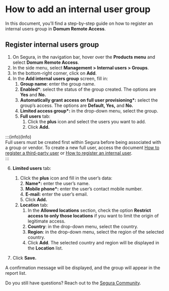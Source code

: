 # How to add an internal user group

In this document, you’ll find a step-by-step guide on how to register an internal users group in **Domum Remote Access**.

## **Register internal users group**

1. On Segura, in the navigation bar, hover over the **Products menu** and select **Domum Remote Access**.    
2. In the side menu, select **Management > Internal users > Groups**.  
3. In the bottom-right corner, click on **Add**.   
4. In the **Add internal users group** screen, fill in:  
   1. **Group name**: enter the group name.  
   2. **Enabled\***: select the status of the group created. The options are **Yes** and **No.**  
   3. **Automatically grant access on full user provisioning\*:** select the group’s access. The options are **Default, Yes,** and **No.**  
   4. **Limited access group\*:** in the drop-down menu, select the group.  
   5. **Full users** tab:  
      1. Click the **plus** icon and select the users you want to add.  
      2. Click **Add.**

:::(info)(Info)  
Full users must be created first within Segura before being associated with a group or vendor. To create a new full user, access the document [How to register a third-party user](/v4/docs/how-to-add-third-party-user) or [How to register an internal user](/v4/docs/how-to-add-an-internal-user).  
:::

6. **Limited users** tab:  
   1. Click the **plus** icon and fill in the user’s data:   
      2. **Name\*:** enter the user’s name.  
      3. **Mobile phone\*:** enter the user’s contact mobile number.  
      4. **E-mail:** enter the user’s email.  
      5. Click **Add.**
   7. **Location** tab:  
      1. In the **Allowed locations** section, check the option **Restrict access to only those locations** if you want to limit the origin of legitimate access.    
      2. **Country**: in the drop-down menu, select the country.    
      3. **Region**: in the drop-down menu, select the region of the selected country.    
      4. Click **Add**. The selected country and region will be displayed in the **Location** list.

5. Click **Save.**

A confirmation message will be displayed, and the group will appear in the report list.   


Do you still have questions? Reach out to the [Segura Community](https://community.Segura.io/).
